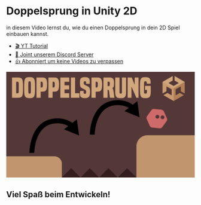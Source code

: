 # Doppelsprung in Unity 2D

in diesem Video lernst du, wie du einen Doppelsprung in dein 2D Spiel einbauen kannst. 

- [🎬 YT Tutorial](https://youtu.be/9qV6zMMnAus)
- [💬 Joint unserem Discord Server](https://discord.gg/cY5RW7D95u)
- [👍 Abonniert um keine Videos zu verpassen](https://www.youtube.com/@prezipgames)

![](Images/Doppelsprung.png)

## Viel Spaß beim Entwickeln!
